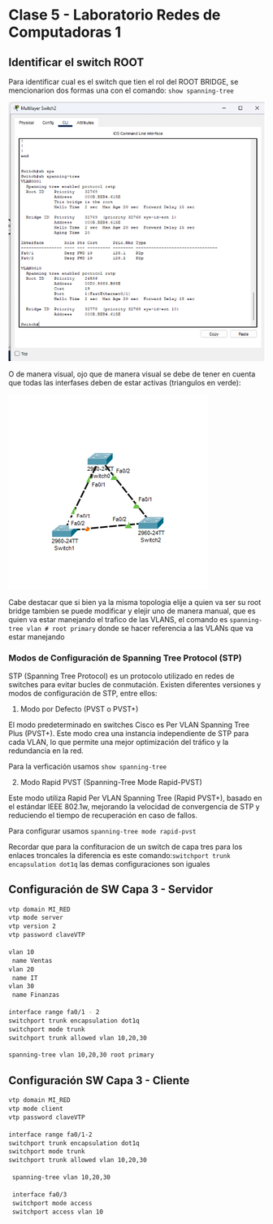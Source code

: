 # Clase 5 - Laboratorio Redes de Computadoras 1

## Identificar el switch ROOT
Para identificar cual es el switch que tien el rol del ROOT BRIDGE, se mencionarion dos formas una con el comando:
`show spanning-tree`

![Spanning-tree-protocol](/CLASE5//assets/image1.png)

O de manera visual, ojo que de manera visual se debe de tener en cuenta que todas las interfases deben de estar activas (triangulos en verde):

![Spanning-tree](/CLASE5/assets/image2.png)

Cabe destacar que si bien ya la misma topologia elije a quien va ser su root bridge tambien se puede modificar y elejir uno de manera manual, que es quien va estar manejando el trafico de las VLANS, el comando es `spanning-tree vlan # root primary` donde se hacer referencia a las VLANs que va estar manejando

### Modos de Configuración de Spanning Tree Protocol (STP)
STP (Spanning Tree Protocol) es un protocolo utilizado en redes de switches para evitar bucles de conmutación. Existen diferentes versiones y modos de configuración de STP, entre ellos:

1. Modo por Defecto (PVST o PVST+)

El modo predeterminado en switches Cisco es Per VLAN Spanning Tree Plus (PVST+). Este modo crea una instancia independiente de STP para cada VLAN, lo que permite una mejor optimización del tráfico y la redundancia en la red.

Para la verficación usamos `show spanning-tree`

2. Modo Rapid PVST (Spanning-Tree Mode Rapid-PVST)

Este modo utiliza Rapid Per VLAN Spanning Tree (Rapid PVST+), basado en el estándar IEEE 802.1w, mejorando la velocidad de convergencia de STP y reduciendo el tiempo de recuperación en caso de fallos.

Para configurar usamos `spanning-tree mode rapid-pvst`


Recordar que para la confituracion de un switch de capa tres para los enlaces troncales la diferencia es este comando:`switchport trunk encapsulation dot1q`
las demas configuraciones son iguales


## Configuración de SW Capa 3 - Servidor

```bash
vtp domain MI_RED
vtp mode server
vtp version 2  
vtp password claveVTP 

vlan 10
 name Ventas
vlan 20
 name IT
vlan 30
 name Finanzas

interface range fa0/1 - 2
switchport trunk encapsulation dot1q
switchport mode trunk
switchport trunk allowed vlan 10,20,30

spanning-tree vlan 10,20,30 root primary

```

## Configuración SW Capa 3 - Cliente

```bash
vtp domain MI_RED
vtp mode client
vtp password claveVTP

interface range fa0/1-2
switchport trunk encapsulation dot1q
switchport mode trunk
switchport trunk allowed vlan 10,20,30
 
 spanning-tree vlan 10,20,30
 
 interface fa0/3
 switchport mode access
 switchport access vlan 10

```